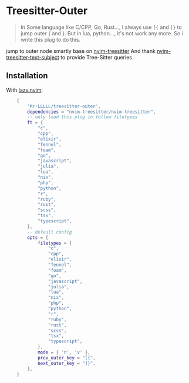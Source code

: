# Treesitter-Outer

> In Some language like C/CPP, Go, Rust..., I always use `[{` and `]}` to jump outer { and }. But in lua, python..., it's not work any more. So i write this plug to do this.

jump to outer node smartly base on [nvim-treesitter](https://github.com/nvim-treesitter/nvim-treesitter) And thank [nvim-treesitter-text-subject](https://github.com/RRethy/nvim-treesitter-textsubjects) to provide Tree-Sitter queries

## Installation

With [lazy.nvim](https://github.com/folk/lazy.nvim):

``` lua
    {
        'Mr-LLLLL/treesitter-outer',
        dependencies = "nvim-treesitter/nvim-treesitter",
        -- only load this plug in follow filetypes
        ft = {
            "c",
            "cpp",
            "elixir",
            "fennel",
            "foam",
            "go",
            "javascript",
            "julia",
            "lua",
            "nix",
            "php",
            "python",
            "r",
            "ruby",
            "rust",
            "scss",
            "tsx",
            "typescript",
        },
        -- default config
        opts = {
            filetypes = {
                "c",
                "cpp",
                "elixir",
                "fennel",
                "foam",
                "go",
                "javascript",
                "julia",
                "lua",
                "nix",
                "php",
                "python",
                "r",
                "ruby",
                "rust",
                "scss",
                "tsx",
                "typescript",
            },
            mode = { 'n', 'v' },
            prev_outer_key = "[{",
            next_outer_key = "]}",
        },
    }
```
